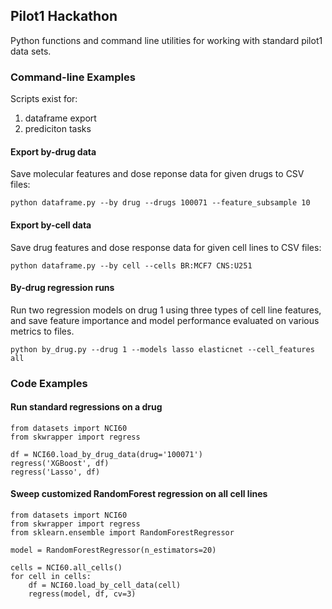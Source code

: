 ## Pilot1 Hackathon

Python functions and command line utilities for working with standard pilot1 data sets.

### Command-line Examples

Scripts exist for:
1. dataframe export
2. prediciton tasks

#### Export by-drug data
Save molecular features and dose reponse data for given drugs to CSV files:
```
python dataframe.py --by drug --drugs 100071 --feature_subsample 10
```

#### Export by-cell data
Save drug features and dose response data for given cell lines to CSV files:
```
python dataframe.py --by cell --cells BR:MCF7 CNS:U251
```

#### By-drug regression runs
Run two regression models on drug 1 using three types of cell line features, and
save feature importance and model performance evaluated on various metrics to files.
```
python by_drug.py --drug 1 --models lasso elasticnet --cell_features all
```

### Code Examples

#### Run standard regressions on a drug

```
from datasets import NCI60
from skwrapper import regress

df = NCI60.load_by_drug_data(drug='100071')
regress('XGBoost', df)
regress('Lasso', df)
```

#### Sweep customized RandomForest regression on all cell lines
```
from datasets import NCI60
from skwrapper import regress
from sklearn.ensemble import RandomForestRegressor

model = RandomForestRegressor(n_estimators=20)

cells = NCI60.all_cells()
for cell in cells:
    df = NCI60.load_by_cell_data(cell)
    regress(model, df, cv=3)
```	



